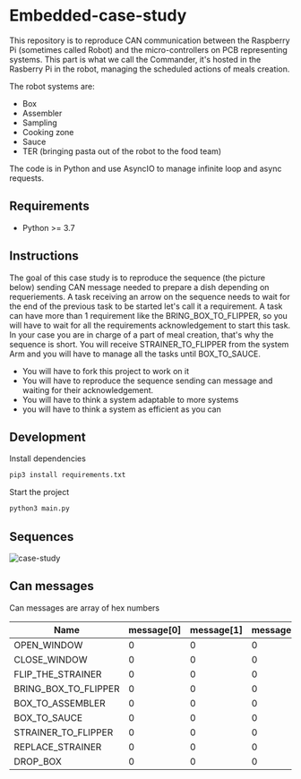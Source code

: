 # Embedded-case-study

This repository is to reproduce CAN communication between the Raspberry Pi (sometimes called Robot) and the micro-controllers on PCB representing systems. This part is what we call the Commander, it's hosted in the Rasberry Pi in the robot, managing the scheduled actions of meals creation.

The robot systems are:

- Box
- Assembler
- Sampling
- Cooking zone
- Sauce
- TER (bringing pasta out of the robot to the food team)

The code is in Python and use AsyncIO to manage infinite loop and async requests.

## Requirements

- Python >= 3.7

## Instructions

The goal of this case study is to reproduce the sequence (the picture below) sending CAN message needed to prepare a dish depending on requeriements. A task receiving an arrow on the sequence needs to wait for the end of the previous task to be started let's call it a requirement. A task can have more than 1 requirement like the BRING_BOX_TO_FLIPPER, so you will have to wait for all the requirements acknowledgement to start this task.
In your case you are in charge of a part of meal creation, that's why the sequence is short. You will receive STRAINER_TO_FLIPPER from the system Arm and you will have to manage all the tasks until BOX_TO_SAUCE.

- You will have to fork this project to work on it
- You will have to reproduce the sequence sending can message and waiting for their acknowledgement.
- You will have to think a system adaptable to more systems
- you will have to think a system as efficient as you can

## Development

Install dependencies

```bash
pip3 install requirements.txt
```

Start the project

```bash
python3 main.py
```

## Sequences

![case-study](https://user-images.githubusercontent.com/8608444/124930553-b8814200-e001-11eb-887b-4894c665a88c.jpeg)

## Can messages

Can messages are array of hex numbers

| Name                 | message[0] | message[1] | message[2] | message[3] | system_code | acknowledgement[0] | acknowledgement[1] | acknowledgement[2] | acknowledgement[3] |
| -------------------- | ---------- | ---------- | ---------- | ---------- | ----------- | ------------------ | ------------------ | ------------------ | ------------------ |
| OPEN_WINDOW          | 0          | 0          | 0          | 2          | 2           | 2                  | 0                  | 0                  | 2                  |
| CLOSE_WINDOW         | 0          | 0          | 0          | 4          | 2           | 2                  | 0                  | 0                  | 4                  |
| FLIP_THE_STRAINER    | 0          | 0          | 0          | 1          | 4           | 4                  | 0                  | 0                  | 1                  |
| BRING_BOX_TO_FLIPPER | 0          | 0          | 0          | 2          | 4           | 4                  | 0                  | 0                  | 2                  |
| BOX_TO_ASSEMBLER     | 0          | 0          | 0          | 4          | 4           | 4                  | 0                  | 0                  | 4                  |
| BOX_TO_SAUCE         | 0          | 0          | 0          | 8          | 4           | 4                  | 0                  | 0                  | 8                  |
| STRAINER_TO_FLIPPER  | 0          | 0          | 0          | 1          | 8           | 8                  | 0                  | 0                  | 1                  |
| REPLACE_STRAINER     | 0          | 0          | 0          | 2          | 8           | 8                  | 0                  | 0                  | 2                  |
| DROP_BOX             | 0          | 0          | 0          | 1          | 20          | 20                 | 0                  | 0                  | 1                  |
